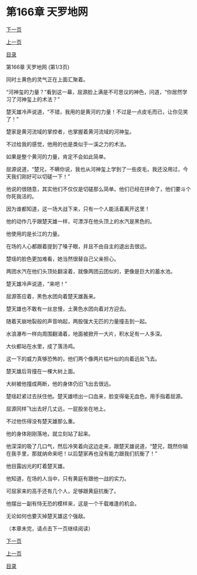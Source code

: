 <h1>第166章    天罗地网</h1>
            <div><p><a href="./0496_%E7%AC%AC166%E7%AB%A0_%E5%A4%A9%E7%BD%97%E5%9C%B0%E7%BD%91.md">下一页</a></p><p><a href="./0494_%E7%AC%AC165%E7%AB%A0_%E9%BB%84%E6%B2%B3%E4%B9%8B%E5%8A%9B.md">上一页</a></p><p><a href="../">目录</a></p></div>
            <div><p>第166章    天罗地网 (第1/3页)</p><p>同时土黄色的灵气正在上面汇聚着。</p><p>“河神玺的力量？”看到这一幕，屈源脸上满是不可思议的神色，问道，“你居然学习了河神玺上的术法？”</p><p>楚天雄冷声说道，“不错，我用的是黄河的力量！不过是一点皮毛而已，让你见笑了！”</p><p>楚家是黄河流域的掌控者，也掌握着黄河流域的河神玺。</p><p>不过给我的感觉，他用的也是类似于一溪之力的术法。</p><p>如果是整个黄河的力量，肯定不会如此简单。</p><p>屈源说道，“楚兄，不瞒你说，我也从河神玺上学到了一些皮毛，我还没用过，今天我们刚好可以切磋一下！”</p><p>他说的很随意，其实他们不仅仅是切磋那么简单。他们已经在拼命了，他们要斗个你死我活的。</p><p>因为谁都知道，这一场大战下来，只有一个人能活着离开这里！</p><p>他的动作几乎跟楚天雄一样，可漂浮在他头顶上的水汽是黑色的。</p><p>他使用的是长江的力量。</p><p>在场的人心都跟着提到了嗓子眼，并且不由自主的退出去很远。</p><p>楚瑶的脸色更加难看，她当然很替自己父亲担心。</p><p>两团水汽在他们头顶处翻滚着，就像两团云团似的，更像是巨大的蓄水池。</p><p>楚天雄冷声说道，“来吧！”</p><p>屈源答应着，黑色水团向着楚天雄轰来。</p><p>楚天雄也不敢有一丝怠慢，土黄色水团向着对方迎去。</p><p>随着天崩地裂般的声音响起，两股强大无匹的力量撞击到一起。</p><p>水浪瀑布一样向周围翻涌着，地面被掀开一大片，积水足有一人多深。</p><p>大伙都站在水里，成了落汤鸡。</p><p>这一下的威力真够恐怖的，他们两个像两片枯叶似的向着远处飞去。</p><p>楚天雄后背撞在一棵大树上面。</p><p>大树被他撞成两断，他的身体仍旧飞出去很远。</p><p>楚瑶赶紧过去扶住他。楚天雄喷出一口血来，脸变得毫无血色，用手指着屈源。</p><p>屈源同样飞出去好几丈远，一屁股坐在地上。</p><p>不过他伤得没有楚天雄那么重。</p><p>他的身体刚刚落地，就立刻站了起来。</p><p>他深深的吸了几口气，然后冷笑着向这边走来，跟楚天雄说道，“楚兄，既然你输在我手里，那就纳命来吧！以后楚家再也没有能力跟我们抗衡了！”</p><p>他目露凶光的盯着楚天雄。</p><p>他知道，在场的人当中，只有黄庭有跟他一战的实力。</p><p>可屈家来的高手还有几个人，足够跟黄庭抗衡了。</p><p>他摆出一副有恃无恐的模样来，这是一个千载难逢的机会。</p><p>无论如何也要灭掉楚天雄这个强敌。</p><p>（本章未完，请点击下一页继续阅读）</p></div>
            <div><p><a href="./0496_%E7%AC%AC166%E7%AB%A0_%E5%A4%A9%E7%BD%97%E5%9C%B0%E7%BD%91.md">下一页</a></p><p><a href="./0494_%E7%AC%AC165%E7%AB%A0_%E9%BB%84%E6%B2%B3%E4%B9%8B%E5%8A%9B.md">上一页</a></p><p><a href="../">目录</a></p></div>